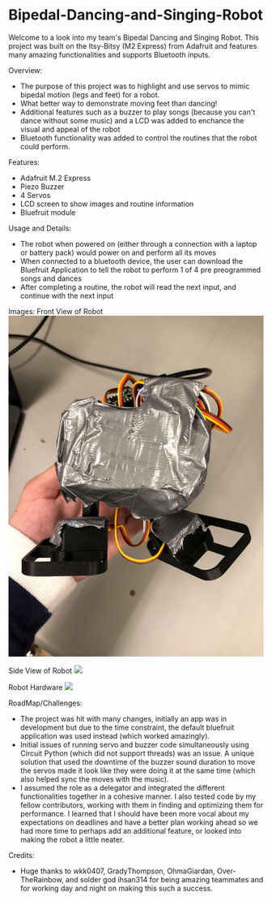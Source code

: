 # Bipedal-Dancing-and-Singing-Robot
Welcome to a look into my team's Bipedal Dancing and Singing Robot. This project was built on the Itsy-Bitsy (M2 Express) from Adafruit and
features many amazing functionalities and supports Bluetooth inputs.


Overview:
- The purpose of this project was to highlight and use servos to mimic bipedal motion (legs and feet) for a robot.
- What better way to demonstrate moving feet than dancing!
- Additional features such as a buzzer to play songs (because you can't dance without some music) and a LCD was added to enchance the visual
and appeal of the robot
- Bluetooth functionality was added to control the routines that the robot could perform.

Features:
- Adafruit M.2 Express
- Piezo Buzzer
- 4 Servos
- LCD screen to show images and routine information
- Bluefruit module

Usage and Details:
- The robot when powered on (either through a connection with a laptop or battery pack) would power on and perform all its moves
- When connected to a bluetooth device, the user can download the Bluefruit Application to tell the robot to perform 1 of 4 pre preogrammed
songs and dances
- After completing a routine, the robot will read the next input, and continue with the next input

Images:
Front View of Robot
![](Miniproject.png)

Side View of Robot
![](LCD.png)

Robot Hardware
![](HardWare.png)

RoadMap/Challenges:
- The project was hit with many changes, initially an app was in development but due to the time constraint, the default bluefruit application was used instead (which worked amazingly).
- Initial issues of running servo and buzzer code simultaneously using Circuit Python (which did not support threads) was an issue. A unique solution that used the downtime of the buzzer sound duration to move the servos made it look like they were doing it at the same time (which also helped sync the moves with the music).
- I assumed the role as a delegator and integrated the different functionalities together in a cohesive manner. I also tested code by my fellow contributors, working with them in finding and optimizing them for performance. I learned that I should have been more vocal about my expectations on deadlines and have a better plan working ahead so we had more time to perhaps add an additional feature, or looked into making the robot a little neater.

Credits:
- Huge thanks to wkk0407, GradyThompson, OhmaGiardan, Over-TheRainbow, and solder god ihsan314 for being amazing teammates and for working day and night on making this such a success.
